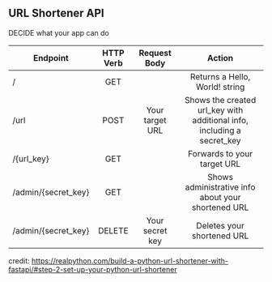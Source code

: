 ## URL Shortener API


DECIDE what your app can do

| Endpoint            | 	    HTTP Verb	|    Request Body	 |       Action                                                          |
| -----------         |:----------------:   | :------------------:| :---------:|
|   /	              |       GET		    |                    | Returns a Hello, World! string                                        |
|   /url              |	      POST	        |  Your target URL	 | Shows the created url_key with additional info, including a secret_key|
|  /{url_key}         |	        GET		    |                    | Forwards to your target URL                                           |
| /admin/{secret_key} |	GET		            |                    | Shows administrative info about your shortened URL                    |
| /admin/{secret_key} |	DELETE	            | Your secret key	 |  Deletes your shortened URL                                           |


credit: https://realpython.com/build-a-python-url-shortener-with-fastapi/#step-2-set-up-your-python-url-shortener